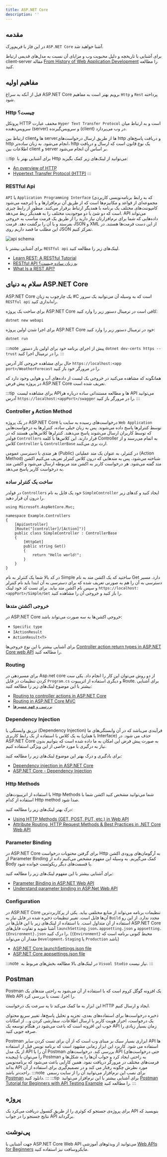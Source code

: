```yaml
---
title: ASP.NET Core
description: ''
---
```

## مقدمه

در این فاز با فریم‌ورک `ASP.NET Core`
آشنا خواهید شد.

برای آشنایی با تاریخچه و دلیل محبویت وب و مزایای آن نسبت به مدل‌های قدیمی ارتباط client-server
مقاله [From History of Web Application Development](https://www.devsaran.com/blog/history-web-application-development)
را مطالعه کنید.

## مفاهیم اولیه

قبل از آنکه به سراغ ASP.NET Core
برویم بهتر است به مفاهیم `Http`
و `Rest`
پرداخته شود.

### Http چیست؟

پروتکل HTTP
مخفف عبارت `Hyper Text Transfer Protocol`
است و به ارتباط میان سرویس‌دهنده (server)
و سرویس‌گیرنده (client)
در وب می‌پردازد.

ارتباط بین clientها
و serverها
از طریق ارسال درخواست‌های http
و دریافت پاسخ‌های http
انجام می‌شود.
به زبان ساده‌تر، http
یک نوع قانون است که ارسال و دریافت اطلاعات بین client
و server
بر اساس آن انجام می‌شود.

:::tip ‌
برای آشنایی بهتر با Http
می‌توانید از لینک‌های زیر کمک بگیرید:

- [An overview of HTTP](https://developer.mozilla.org/en-US/docs/Web/HTTP/Overview)
- [Hypertext Transfer Protocol (HTTP)](https://www.extrahop.com/resources/protocols/http/)
:::

### RESTful Api

`API`
یا `Application Programming Interface`
(که به رابط برنامه‌نویسی کاربردی ترجمه می‌شود) مجموعه‌ای از قواعد و مکانیزم‌ها است که از طریق آن نرم‌افزارها و یا کامپوننت‌های مختلف یک برنامه با همدیگر ارتباط برقرار می‌کنند. منظور از رابط چیزی‌ است که دو شئ یا دو موجودیت مختلف را به همدیگر ربط می‌دهد. API
می‌تواند داده‌هایی که شما برای نرم‌افزارتان نیاز دارید را از طریق یک فرمت مناسب به خروجی بفرستد و یا آن‌ را برگشت دهد. فرمت JSON
و XML
از این دست فرمت‌ها هستند. در این مطلب ما قصد داریم روی JSON
تمرکز کنیم.

![api schema](./images/phase09-api-schema.png)

برای آشنایی بیشتر با `RESTful api`
لینک‌های زیر را مطالعه کنید.

- [Learn REST: A RESTful Tutorial](https://www.restapitutorial.com/)
- [RESTful API به زبان ساده چیست؟](https://roocket.ir/articles/a-beginners-tutorial-for-understanding-restful-api)
- [What Is a REST API?](https://www.sitepoint.com/developers-rest-api/)

## سلام به دنیای ASP.NET Core

ASP.NET Core
یک چارچوب به زبان #C
است که به وسیله آن می‌توانید یک سرور `RESTful api`
راه‌اندازی کنید.

برای ساخت یک پروژه ASP.NET Core
کافی است در ترمینال دستور زیر را وارد کنید:

```powershell
dotnet new webapi
```

برای اجرا شدن اولین پروژه ASP.NET Core
خود در ترمینال دستور زیر  را وارد کنید:

```powershell
dotnet run
```

:::note ‌
پیش از اجرای برنامه خود برای اولین بار دستور `dotnet dev-certs https --trust`
را در ترمینال اجرا کنید.
:::

حال برای مشاهده خروجی کار آدرس `https://localhost:<app port>/WeatherForecast`
را در مرورگر خود باز کنید.

همانگونه که مشاهده می‌کنید در خروجی یک لیست از داده‌های آب و هوایی وجود دارد که در پروژه پیش فرض ASP.NET Core
تعریف شده است.

:::tip ‌
برای مشاهده لیست APIها
و مطالعه مستنداتی ساده درباره هر API
می‌توانید آدرس `https://localhost:<appPort>/swagger`
را در مرورگر باز کنید.
:::

### Controller و Action Method

در یک پروژه ASP.NET Core
درخواست‌های رسیده به سایت یا `Web Application`
توسط کنترلرها پاسخ داده می‌شوند. پس به زبان خیلی ساده، کنترلرها به درخواست‌هایی که توسط کاربران ارسال می‌شوند پاسخ می‌دهند. کنترلرها کلاس‌هایی هستند که در فولدر `Controllers`
قرار دارند. این کلاس‌ها با کلمه Controller
به اتمام می‌رسند و از کلاس `Controller`
یا `ControllerBase`
ارث بری می‌کنند.

هر متدی با دسترسی عمومی (Public)
در کنترلر، به عنوان یک متد عملیاتی (Action Method)
شناخته می‌شود، پس به متدهایی که درون کلاس کنترلر تعریف می‌کنیم اکشن متد گفته می‌شود. هر درخواست کاربر به اکشن متد مربوطه ارسال می‌شود و اکشن متد به درخواست کاربر پاسخ می‌دهد.

### ساخت یک کنترلر ساده

در فولدر `Controllers`
خود یک فایل به نام `SimpleController`
ایجاد کنید و کدهای زیر را درون آن قرار دهید.

```CSharp
using Microsoft.AspNetCore.Mvc;

namespace Example.Controllers
{
    [ApiController]
    [Route("[controller]/[Action]")]
    public class SimpleController : ControllerBase
    {
        [HttpGet]
        public string Get()
        {
            return "Hello world!";
        }
    }
}
```

در کد بالا شما یک کنترلر به نام Simple
ساختید که یک اکشن متد به نام Get
دارد. مسیر دسترسی به آن را هم به صورتی تعریف شده که برای دسترسی به آن ابتدا باید نام کنترلر و سپس نام اکشن متد بیاید. برای تست کد خود لینک `https://localhost:<appPort>/Simple/Get`
را باز کنید و خروجی آن را مشاهده کنید.

### خروجی اکشتن متدها

در ASP.NET Core
خروجی اکشن‌ها به سه صورت می‌تواند باشد:

- `Specific type`
- `IActionResult`
- `ActionResult<T>`

برای آشنایی بیشتر با این نوع خروجی‌ها [Controller action return types in ASP.NET Core web API](https://docs.microsoft.com/en-us/aspnet/core/web-api/action-return-types)
را مطالعه کنید.

### Routing

برای مسیردهی در Asp.net core
از دو روش می‌توان این کار را انجام داد. یکی ست کردن تنظیمات در فایل `Program.cs`
و دیگری استفاده از اتریبیوت Route.
برای آشنایی بیشتر با این موضوع لینک‌های زیر را مطالعه کنید:

- [Routing to controller actions in ASP.NET Core](https://docs.microsoft.com/en-us/aspnet/core/mvc/controllers/routing)
- [Routing in ASP.NET Core MVC](https://code-maze.com/routing-asp-net-core-mvc/)
- [بررسی و فهم مسیرها](https://mizfa.com/blog/routing-core-mvc/)

### Dependency Injection

تزریق وابستگی یا (Dependency Injection)
فرآیندی می‌باشد که در آن وابستگی‌های ما به یک کلاس با استفاده از یک رابط کاربری (یا همان  Interface)
حذف می شود. در ASP.NET Core
به صورت پیش فرض این امکان به ما داده شده است که بتوانیم بدون نیاز به درگیری با مورد خاصی از این ویژگی استفاده کنیم.

برای یادگیری و درک بهتر این موضوع لینک‌های زیر را مطالعه کنید:

- [Dependency injection in ASP.NET Core](https://docs.microsoft.com/en-us/aspnet/core/fundamentals/dependency-injection)
- [ASP.NET Core - Dependency Injection](https://www.tutorialsteacher.com/core/dependency-injection-in-aspnet-core)

### Http Methods

با استفاده از اتریبیوت‌های Http Methods
شما می‌توانید مشخص کنید اکشن شما با استفاده از کدام Http method
صدا شود.

درک بهتر لینک‌های زیر را مطالعه کنید:

- [Using HTTP Methods (GET, POST, PUT, etc.) in Web API](https://exceptionnotfound.net/using-http-methods-correctly-in-asp-net-web-api/)
- [Attribute Routing, HTTP Request Methods & Best Practices in .NET Core Web API](https://dev.to/_patrickgod/net-core-3-1-web-api-entity-framework-jumpstart-part-2-58gp)

### Parameter Binding

در ASP.NET Core
برای گرفتن محتویات درخواست Http
به آرگومان‌های ورودی اکشن از Parameter Binding
کمک می‌گیریم. به وسیله این مفهوم مشخص می‌کنیم داده از Body
یا قسمت‌های دیگر ریکوئست خوانده شود.

برای آشنایی بیشتر با این مفهوم لینک‌های زیر را مطالعه کنید:

- [Parameter Binding in ASP.NET Web API](https://docs.microsoft.com/en-us/aspnet/web-api/overview/formats-and-model-binding/parameter-binding-in-aspnet-web-api)
- [Understand parameter binding in ASP.Net Web API](https://www.infoworld.com/article/3133728/understand-parameter-binding-in-aspnet-web-api.html)

### Configuration

در ASP.NET Core
تنظیمات برنامه می‌تواند از منابع مختلفی بیاید. یکی از پرکاربرد‌ترین آن‌ها فایل است. تغییر تنظیمات ذخیره شده در فایل نیاز به `Build`
مجدد ندارد. از این رو استفاده از آن متداول است. با استفاده از لینک‌های زیر با این فایل‌ها در ASP.NET Core
آشنا شوید و تفاوت فایل‌های `launchSetting.json`،
`appsetting.json`
و `appsetting.{Environment}.json`
را درک کنید. (`{Environment}`
محیط کنونی برنامه است که مقدار آن می‌تواند `Development`،
`Staging`
یا `Production`
باشد)

- [ASP.NET Core launchSettings.json file](https://dotnettutorials.net/lesson/asp-net-core-launchsettings-json-file/)
- [ASP.NET Core appsettings.json file](https://dotnettutorials.net/lesson/asp-net-core-appsettings-json-file/)

:::note ‌
در لینک‌های بالا مطالعه بخش‌های مربوط به `Visual Studio`
نیاز نیست.
:::

## Postman

Postman
یک افزونه گوگل کروم است که با استفاده از آن می‌شود به راحتی متدهای یک Web API
را اجرا، تست یا بررسی کرد.

این ابزار به ما کمک می‌کند تا به سرعت یک درخواست HTTP
ایجاد و ارسال کنیم.

ذخیره درخواست‌ها برای استفاده‌های بعدی، تجزیه و تحلیل پاسخ‌ها، تغییر سریع محتوای یک درخواست، احراز هویت کاربر با ارسال اطلاعات، سفارشی کردن و... از امکانات خوب این افزونه است که باعث می‌شود در هنگام توسعه یک API
زمان بسیار زیادی را صرفه جویی کنید.

Postman
ابزاری بسیار سبک بر مبنای وب است که از آن برای تست کردن سایر API ها
استفاده می شود. کاربرد این ابزار زمانی مشهود است که برنامه نویس قبل از استفاده از یک مدل API
آن را با Postman
بررسی کند. درخواست‌های API
(حتی درخواست‌های پیچیده) را می‌توان با Postman
به راحتی ایجاد کرد و جواب آن‌ها را به شکل‌ها و فرمت‌های مختلف در مرورگر دریافت نمود. همین کارایی باعث می‌شود که برنامه‌نویس بداند API
مورد نظرش چگونه رفتار می کند و در تصمیم‌گیری برای استفاده از آن راحت‌تر باشد.
:::note ‌
برای نصب این نرم‌افزار می‌توانید آن را از سایت رسمی [Postman](https://www.postman.com/downloads/)
دانلود کنید.
:::
:::tip ‌
برای آشنایی بیشتر با این نرم‌افزار می‌توانید [Postman Tutorial for Beginners with API Testing Example](https://www.guru99.com/postman-tutorial.html)
را مطالعه کنید.
:::

## پروژه

برای پروژه‌ی جستجو که کوئری را از طریق کنسول دریافت می‌کرد یک API
بنویسید که نتایج جستجو را در جواب API
برگرداند.

## پی‌نوشت

جهت آشنایی با ASP.NET Core Web API
می‌توانید از ویدئوهای آموزشی [Web APIs for Beginners](https://www.youtube.com/watch?list=PLdo4fOcmZ0oVjOKgzsWqdFVvzGL2_d72v&v=h0KG8OKKgKs)
مایکروسافت نیز استفاده کنید.
